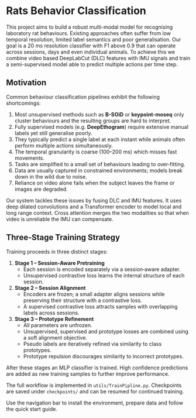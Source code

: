 # Rats Behavior Classification

This project aims to build a robust multi-modal model for recognising laboratory rat behaviours. Existing approaches often suffer from low temporal resolution, limited label semantics and poor generalisation. Our goal is a 20&nbsp;ms resolution classifier with F1 above 0.9 that can operate across sessions, days and even individual animals. To achieve this we combine video based DeepLabCut (DLC) features with IMU signals and train a semi-supervised model able to predict multiple actions per time step.

## Motivation

Common behaviour classification pipelines exhibit the following shortcomings:

1. Most unsupervised methods such as **B-SOiD** or **keypoint-moseq** only cluster behaviours and the resulting groups are hard to interpret.
2. Fully supervised models (e.g. **DeepEthogram**) require extensive manual labels yet still generalise poorly.
3. They typically predict a single label at each instant while animals often perform multiple actions simultaneously.
4. The temporal granularity is coarse (100–200&nbsp;ms) which misses fast movements.
5. Tasks are simplified to a small set of behaviours leading to over‑fitting.
6. Data are usually captured in constrained environments; models break down in the wild due to noise.
7. Reliance on video alone fails when the subject leaves the frame or images are degraded.

Our system tackles these issues by fusing DLC and IMU features. It uses deep dilated convolutions and a Transformer encoder to model local and long range context. Cross attention merges the two modalities so that when video is unreliable the IMU can compensate.

## Three‑Stage Training Strategy

Training proceeds in three distinct stages:

1. **Stage 1 – Session‑Aware Pretraining**
   * Each session is encoded separately via a session‑aware adapter.
   * Unsupervised contrastive loss learns the internal structure of each session.
2. **Stage 2 – Session Alignment**
   * Encoders are frozen; a small adapter aligns sessions while preserving their structure with a contrastive loss.
   * A supervised contrastive loss attracts samples with overlapping labels across sessions.
3. **Stage 3 – Prototype Refinement**
   * All parameters are unfrozen.
   * Unsupervised, supervised and prototype losses are combined using a soft alignment objective.
   * Pseudo labels are iteratively refined via similarity to class prototypes.
   * Prototype repulsion discourages similarity to incorrect prototypes.

After these stages an MLP classifier is trained. High confidence predictions are added as new training samples to further improve performance.

The full workflow is implemented in `utils/TrainPipline.py`. Checkpoints are saved under `checkpoints/` and can be resumed for continued training.

Use the navigation bar to install the environment, prepare data and follow the quick start guide.